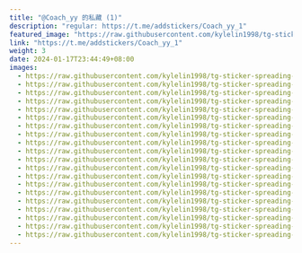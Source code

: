 ```yaml
---
title: "@Coach_yy 的私藏 (1)"
description: "regular: https://t.me/addstickers/Coach_yy_1"
featured_image: "https://raw.githubusercontent.com/kylelin1998/tg-sticker-spreading-worldwide-images/main/img/f14898df-ea25-4494-bf0a-9181188bdb9b.jpg"
link: "https://t.me/addstickers/Coach_yy_1"
weight: 3
date: 2024-01-17T23:44:49+08:00
images:
  - https://raw.githubusercontent.com/kylelin1998/tg-sticker-spreading-worldwide-images/main/img/f14898df-ea25-4494-bf0a-9181188bdb9b.jpg
  - https://raw.githubusercontent.com/kylelin1998/tg-sticker-spreading-worldwide-images/main/img/9b7068d3-5da2-465f-9a80-0099218a8392.jpg
  - https://raw.githubusercontent.com/kylelin1998/tg-sticker-spreading-worldwide-images/main/img/d234a4a7-f2ef-41ea-b150-2923d0fbcd64.jpg
  - https://raw.githubusercontent.com/kylelin1998/tg-sticker-spreading-worldwide-images/main/img/62ae0186-eedb-45f4-ae9f-ebf71f0b7b14.jpg
  - https://raw.githubusercontent.com/kylelin1998/tg-sticker-spreading-worldwide-images/main/img/6a5f73e3-14b7-40df-be82-2f806962bc58.jpg
  - https://raw.githubusercontent.com/kylelin1998/tg-sticker-spreading-worldwide-images/main/img/5f1ee49c-158f-46ea-9338-f0eff8e48436.jpg
  - https://raw.githubusercontent.com/kylelin1998/tg-sticker-spreading-worldwide-images/main/img/b2cd783e-1cf4-4818-adc6-d67431c58ec3.jpg
  - https://raw.githubusercontent.com/kylelin1998/tg-sticker-spreading-worldwide-images/main/img/998e80a8-2f3e-45e6-988b-81af5ebdfc04.jpg
  - https://raw.githubusercontent.com/kylelin1998/tg-sticker-spreading-worldwide-images/main/img/b4b06a23-b9ad-4ca9-9310-6ddf059993e5.jpg
  - https://raw.githubusercontent.com/kylelin1998/tg-sticker-spreading-worldwide-images/main/img/be619c66-c8be-4f4b-9ce4-d75b2c3063c3.jpg
  - https://raw.githubusercontent.com/kylelin1998/tg-sticker-spreading-worldwide-images/main/img/47b76ef2-681c-4985-ab58-341034a3666b.jpg
  - https://raw.githubusercontent.com/kylelin1998/tg-sticker-spreading-worldwide-images/main/img/a32e0c54-d0e2-42e1-afe6-f486e9f1e692.jpg
  - https://raw.githubusercontent.com/kylelin1998/tg-sticker-spreading-worldwide-images/main/img/e2b05555-7cbd-42f1-8472-3c2a4f63ce2a.jpg
  - https://raw.githubusercontent.com/kylelin1998/tg-sticker-spreading-worldwide-images/main/img/6add71da-2808-47b8-b42e-5a59e09f89fd.jpg
  - https://raw.githubusercontent.com/kylelin1998/tg-sticker-spreading-worldwide-images/main/img/b5bc98d3-1bf4-47af-9baf-d592e3ad6681.jpg
  - https://raw.githubusercontent.com/kylelin1998/tg-sticker-spreading-worldwide-images/main/img/b59f9e24-08fa-4d5c-a088-1c27f431a42b.jpg
  - https://raw.githubusercontent.com/kylelin1998/tg-sticker-spreading-worldwide-images/main/img/417596bb-64c7-4ffa-a3f0-838d03c94456.jpg
  - https://raw.githubusercontent.com/kylelin1998/tg-sticker-spreading-worldwide-images/main/img/09085c4c-3ea9-4867-b3ed-ae1ad9aef335.jpg
  - https://raw.githubusercontent.com/kylelin1998/tg-sticker-spreading-worldwide-images/main/img/c2ff3494-e1e6-4cd4-b0b4-67b91d34a077.jpg
  - https://raw.githubusercontent.com/kylelin1998/tg-sticker-spreading-worldwide-images/main/img/7b9513cf-bc00-4625-94f3-752f96a6ef32.jpg
---
```

